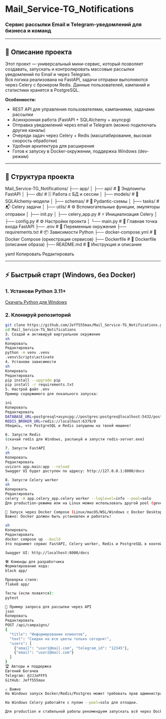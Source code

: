 # Mail_Service-TG_Notifications

### Сервис рассылки Email и Telegram-уведомлений для бизнеса и команд

---

## 🚀 Описание проекта

Этот проект — универсальный мини-сервис, который позволяет создавать, запускать и контролировать массовые рассылки уведомлений по Email и через Telegram.  
Вся логика реализована на FastAPI, задачи отправки выполняются через Celery с брокером Redis. Данные пользователей, кампаний и статистики хранятся в PostgreSQL.

**Особенности:**
- REST API для управления пользователями, кампаниями, задачами рассылки
- Асинхронная работа (FastAPI + SQLAlchemy + asyncpg)
- Отправка уведомлений через email и Telegram (можно подключать другие каналы)
- Очереди задач через Celery + Redis (масштабирование, высокая скорость обработки)
- Удобная архитектура для расширения
- Готов к запуску в Docker-окружении, поддержка Windows (dev-режим)

---

## 📂 Структура проекта

Mail_Service-TG_Notifications/
├── app/
│ ├── api/ # 🚦 Эндпоинты FastAPI
│ ├── db/ # 🗄️ Работа с БД и сессии
│ ├── models/ # 📝 SQLAlchemy-модели
│ ├── schemas/ # 📑 Pydantic-схемы
│ ├── tasks/ # 📬 Celery задачи
│ ├── utils/ # ⚙️ Вспомогательные функции, эмуляторы отправки
│ ├── init.py
│ ├── celery_app.py # ⚡ Инициализация Celery
│ ├── config.py # ⚙️ Настройки проекта
│ └── main.py # 🚀 Главная точка входа FastAPI
├── .env # 🔑 Переменные окружения
├── requirements.txt # 📦 Зависимости Python
├── docker-compose.yml # 🐳 Docker Compose (оркестрация сервисов)
├── Dockerfile # 🐳 Dockerfile (описание образа)
├── README.md # 📖 Инструкция и описание

yaml
Копировать
Редактировать

---

## ⚡ Быстрый старт (Windows, без Docker)

### 1. Установи Python 3.11+  
[Скачать Python для Windows](https://www.python.org/downloads/windows/)

### 2. Клонируй репозиторий
```sh
git clone https://github.com/Jeff555max/Mail_Service-TG_Notifications.git
cd Mail_Service-TG_Notifications
3. Создай и активируй виртуальное окружение
sh
Копировать
Редактировать
python -m venv .venv
.venv\Scripts\activate
4. Установи зависимости
sh
Копировать
Редактировать
pip install --upgrade pip
pip install -r requirements.txt
5. Настрой файл .env
Пример содержимого для локального запуска:

ini
Копировать
Редактировать
DATABASE_URL=postgresql+asyncpg://postgres:postgres@localhost:5432/postgres
REDIS_BROKER_URL=redis://localhost:6379/0
Убедись, что PostgreSQL и Redis запущены на твоей машине!

6. Запусти Redis
(скачай redis для Windows, распакуй и запусти redis-server.exe)

7. Запусти FastAPI
sh
Копировать
Редактировать
uvicorn app.main:app --reload
Swagger UI будет доступен по адресу: http://127.0.0.1:8000/docs

8. Запусти Celery worker
sh
Копировать
Редактировать
celery -A app.celery_app.celery worker --loglevel=info --pool=solo
Для production-режима или на Linux можно использовать другой pool (gevent/prefork).

🐳 Запуск через Docker Compose (Linux/macOS/WSL/Windows с Docker Desktop)
Важно: Docker должен быть установлен и работать!

sh
Копировать
Редактировать
docker compose up --build
Это поднимет сервис FastAPI, Celery worker, Redis и PostgreSQL в контейнерах.

Swagger UI: http://localhost:8000/docs

🛠️ Команды для разработчика
Форматирование кода:
black app/

Проверка стиля:
flake8 app/

Тесты (если появятся):
pytest

📑 Пример запроса для рассылки через API
json
Копировать
Редактировать
POST /api/campaigns/
{
  "title": "Информирование клиентов",
  "text": "Скидки на все цветы только сегодня!",
  "users": [
    {"email": "user1@mail.com", "telegram_id": "12345"},
    {"email": "user2@mail.com"}
  ]
}
🏆 Авторы и поддержка
Евгений Богачев
Telegram: @JJJeFFF5
GitHub: Jeff555max

⚠️ Важно
На Windows запуск Docker/Redis/Postgres может требовать прав администратора!

На Windows Celery работайте с пулом --pool=solo для отладки.

Для production и стабильной работы рекомендуем запускать всё через Docker/на Linux.





